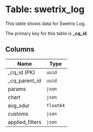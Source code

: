 # Table: swetrix_log

This table shows data for Swetrix Log.

The primary key for this table is **_cq_id**.

## Columns

| Name          | Type          |
| ------------- | ------------- |
|_cq_id (PK)|`uuid`|
|_cq_parent_id|`uuid`|
|params|`json`|
|chart|`json`|
|avg_sdur|`float64`|
|customs|`json`|
|applied_filters|`json`|